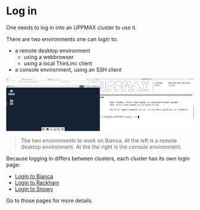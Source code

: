 # Log in

One needs to log in into an UPPMAX cluster to use it.

There are two environments one can login to:

- a remote desktop environment
  - using a webbrowser 
  - using a local ThinLinc client
- a console environment, using an SSH client

![The Bianca environments](./img/bianca_environments_926_x_261.png)

> The two environments to work on Bianca. 
> At the left is a remote desktop environment.
> At the the right is the console environment.

Because logging in differs between clusters, each cluster
has its own login page:

- [Login to Bianca](login_bianca.md)
- [Login to Rackham](login_rackham.md)
- [Login to Snowy](login_snowy.md)

Go to those pages for more details.
